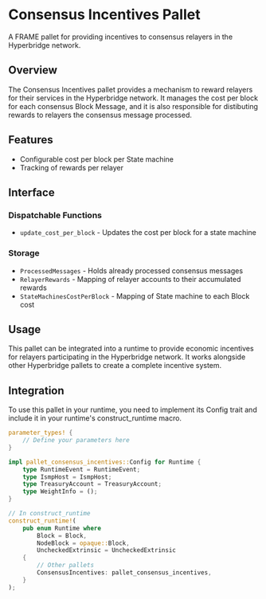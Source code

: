 # Consensus Incentives Pallet

A FRAME pallet for providing incentives to consensus relayers in the Hyperbridge network.

## Overview

The Consensus Incentives pallet provides a mechanism to reward relayers for their services in the Hyperbridge network. It manages the cost per block for each consensus Block Message, and it is also responsible for distibuting rewards to relayers the consensus message processed.

## Features

- Configurable cost per block per State machine
- Tracking of rewards per relayer

## Interface

### Dispatchable Functions

- `update_cost_per_block` - Updates the cost per block for a state machine

### Storage

- `ProcessedMessages` - Holds already processed consensus messages
- `RelayerRewards` - Mapping of relayer accounts to their accumulated rewards
- `StateMachinesCostPerBlock` - Mapping of State machine to each Block cost

## Usage

This pallet can be integrated into a runtime to provide economic incentives for relayers participating in the Hyperbridge network. It works alongside other Hyperbridge pallets to create a complete incentive system.

## Integration

To use this pallet in your runtime, you need to implement its Config trait and include it in your runtime's construct_runtime macro.

```rust
parameter_types! {
    // Define your parameters here
}

impl pallet_consensus_incentives::Config for Runtime {
    type RuntimeEvent = RuntimeEvent;
    type IsmpHost = IsmpHost;
    type TreasuryAccount = TreasuryAccount;
    type WeightInfo = ();
}

// In construct_runtime
construct_runtime!(
    pub enum Runtime where
        Block = Block,
        NodeBlock = opaque::Block,
        UncheckedExtrinsic = UncheckedExtrinsic
    {
        // Other pallets
        ConsensusIncentives: pallet_consensus_incentives,
    }
);
```
